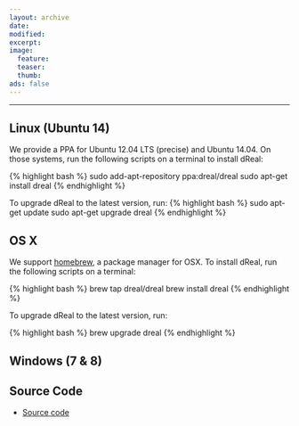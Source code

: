 ```yaml
---
layout: archive
date:
modified:
excerpt:
image:
  feature:
  teaser:
  thumb:
ads: false
---
```


---

Linux (Ubuntu 14)
-----------------

We provide a PPA for Ubuntu 12.04 LTS (precise) and Ubuntu 14.04. On
those systems, run the following scripts on a terminal to install
dReal:

{% highlight bash %}
sudo add-apt-repository ppa:dreal/dreal
sudo apt-get install dreal
{% endhighlight %}

To upgrade dReal to the latest version, run:
{% highlight bash %}
sudo apt-get update
sudo apt-get upgrade dreal
{% endhighlight %}

OS X
----

We support [homebrew][homebrew], a package manager for OSX. To install
dReal, run the following scripts on a terminal:

{% highlight bash %}
brew tap dreal/dreal
brew install dreal
{% endhighlight %}


To upgrade dReal to the latest version, run:

{% highlight bash %}
brew upgrade dreal
{% endhighlight %}

[homebrew]: http://brew.sh/

Windows (7 & 8)
---------------


Source Code
-----------

- [Source code](http://github.com/dreal/dreal/archive/master.zip)
